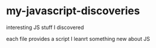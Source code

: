 # my-javascript-discoveries
interesting JS stuff I discovered

each file provides a script I leanrt something new about JS
